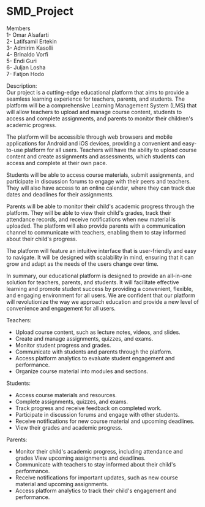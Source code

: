 # SMD_Project

Members  
1- Omar Alsafarti  
2- Latifsamil Ertekin  
3- Admirim Kasolli  
4- Brinaldo Vorfi  
5- Endi Guri  
6- Juljan Losha  
7- Fatjon Hodo  
  
Description:  
Our project is a cutting-edge educational platform that aims to provide a seamless learning experience for teachers, parents, and students. The platform will be a comprehensive Learning Management System (LMS) that will allow teachers to upload and manage course content, students to access and complete assignments, and parents to monitor their children's academic progress.

The platform will be accessible through web browsers and mobile applications for Android and iOS devices, providing a convenient and easy-to-use platform for all users. Teachers will have the ability to upload course content and create assignments and assessments, which students can access and complete at their own pace.

Students will be able to access course materials, submit assignments, and participate in discussion forums to engage with their peers and teachers. They will also have access to an online calendar, where they can track due dates and deadlines for their assignments.

Parents will be able to monitor their child's academic progress through the platform. They will be able to view their child's grades, track their attendance records, and receive notifications when new material is uploaded. The platform will also provide parents with a communication channel to communicate with teachers, enabling them to stay informed about their child's progress.

The platform will feature an intuitive interface that is user-friendly and easy to navigate. It will be designed with scalability in mind, ensuring that it can grow and adapt as the needs of the users change over time.

In summary, our educational platform is designed to provide an all-in-one solution for teachers, parents, and students. It will facilitate effective learning and promote student success by providing a convenient, flexible, and engaging environment for all users. We are confident that our platform will revolutionize the way we approach education and provide a new level of convenience and engagement for all users.  


Teachers:  
- Upload course content, such as lecture notes, videos, and slides.  
- Create and manage assignments, quizzes, and exams.  
- Monitor student progress and grades.  
- Communicate with students and parents through the platform.  
- Access platform analytics to evaluate student engagement and performance.  
- Organize course material into modules and sections.  

Students:  
- Access course materials and resources.  
- Complete assignments, quizzes, and exams.  
- Track progress and receive feedback on completed work.  
- Participate in discussion forums and engage with other students.  
- Receive notifications for new course material and upcoming deadlines.  
- View their grades and academic progress.  

Parents:   
- Monitor their child's academic progress, including attendance and grades
View upcoming assignments and deadlines.  
- Communicate with teachers to stay informed about their child's performance.  
- Receive notifications for important updates, such as new course material and upcoming assignments.  
- Access platform analytics to track their child's engagement and performance.  